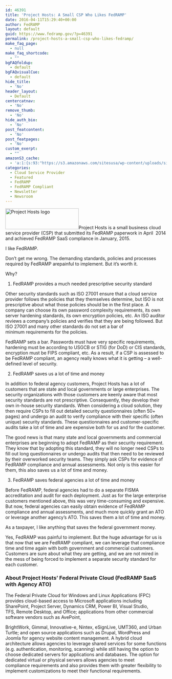 ```yaml
---
id: 46391
title: 'Project Hosts: A Small CSP Who Likes FedRAMP'
date: 2016-04-11T15:29:40+00:00
author: FedRAMP
layout: default
guid: https://www.fedramp.gov/?p=46391
permalink: /project-hosts-a-small-csp-who-likes-fedramp/
make_faq_page:
  - null
make_faq_shortcode:
  - ""
bgFAQfoldup:
  - default
bgFAQvisualCue:
  - default
hide_title:
  - 'No'
header_layout:
  - Default
centercatnav:
  - 'No'
remove_thumb:
  - 'No'
hide_auth_bio:
  - 'No'
post_featcontent:
  - 'No'
post_featpages:
  - 'No'
custom_exerpt:
  - ""
amazonS3_cache:
  - 'a:1:{s:93:"https://s3.amazonaws.com/sitesusa/wp-content/uploads/sites/482/2015/03/Project_Hosts-logo.jpg";i:17062;}'
categories:
  - Cloud Service Provider
  - Featured
  - FedRAMP
  - FedRAMP Compliant
  - Newsletter
  - Newsroom
---
```

<img class="size-full wp-image-17062 alignright" src="https://s3.amazonaws.com/sitesusa/wp-content/uploads/sites/482/2015/03/Project_Hosts-logo.jpg" alt="Project Hosts logo" width="229" height="65" />Project Hosts is a small business cloud service provider (CSP) that submitted its FedRAMP paperwork in April  2014 and achieved FedRAMP SaaS compliance in January, 2015.

I like FedRAMP.

Don’t get me wrong. The demanding standards, policies and processes required by FedRAMP arepainful to implement. But it’s worth it.

Why?

<ol start="1">
  <li>
    FedRAMP provides a much needed prescriptive security standard
  </li>
</ol>

Other security standards such as ISO 27001 ensure that a cloud service provider follows the policies that they themselves determine, but ISO is not prescriptive about what those policies should be in the first place. A company can choose its own password complexity requirements, its own server hardening standards, its own encryption policies, etc. An ISO auditor reviews a company’s policies and verifies that they are being followed. But ISO 27001 and many other standards do not set a bar of minimum requirements for the policies.

FedRAMP sets a bar. Passwords must have very specific requirements, hardening must be according to USGCB or STIG (for DoD) or CIS standards, encryption must be FIPS compliant, etc. As a result, if a CSP is assessed to be FedRAMP compliant, an agency really knows what it is getting – a well-defined level of security.

<ol start="2">
  <li>
    FedRAMP saves us a lot of time and money
  </li>
</ol>

In addition to federal agency customers, Project Hosts has a lot of customers that are state and local governments or large enterprises. The security organizations with those customers are keenly aware that most security standards are not prescriptive. Consequently, they develop their own in-house security standards. When considering a cloud solution, they then require CSPs to fill out detailed security questionnaires (often 50+ pages) and undergo an audit to verify compliance with their specific (often unique) security standards. These questionnaires and customer-specific audits take a lot of time and are expensive both for us and for the customer.

The good news is that many state and local governments and commercial enterprises are beginning to adopt FedRAMP as their security requirement. They know that by adopting this standard, they will no longer need CSPs to fill out long questionnaires or undergo audits that then need to be reviewed by their overworked security teams. They simply ask CSPs for evidence of FedRAMP compliance and annual assessments. Not only is this easier for them, this also saves us a lot of time and money.

<ol start="3">
  <li>
    FedRAMP saves federal agencies a lot of time and money
  </li>
</ol>

Before FedRAMP, federal agencies had to do a separate FISMA accreditation and audit for each deployment. Just as for the large enterprise customers mentioned above, this was very time-consuming and expensive. But now, federal agencies can easily obtain evidence of FedRAMP compliance and annual assessments, and much more quickly grant an ATO or leverage another agency’s ATO. This saves them a lot of time and money.

As a taxpayer, I like anything that saves the federal government money.

Yes, FedRAMP was painful to implement. But the huge advantage for us is that now that we are FedRAMP compliant, we can leverage that compliance time and time again with both government and commercial customers. Customers are sure about what they are getting, and we are not mired in the mess of being forced to implement a separate security standard for each customer.

### About Project Hosts’ Federal Private Cloud (FedRAMP SaaS with Agency ATO)

The Federal Private Cloud for Windows and Linux Applications (FPC) provides cloud-based access to Microsoft applications including SharePoint, Project Server, Dynamics CRM, Power BI, Visual Studio, TFS, Remote Desktop, and Office; applications from other commercial software vendors such as AvePoint,

BrightWork, Gimmal, Innovative-e, Nintex, eSignLive, UMT360, and Urban Turtle; and open source applications such as Drupal, WordPress and Joomla for agency website content management. A hybrid cloud architecture allows agencies to leverage shared services for some functions (e.g. authentication, monitoring, scanning) while still having the option to choose dedicated servers for applications and databases. The option for dedicated virtual or physical servers allows agencies to meet compliance requirements and also provides them with greater flexibility to implement customizations to meet their functional requirements.